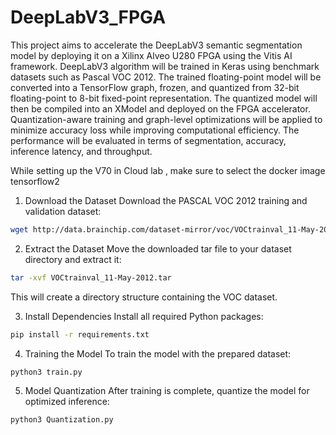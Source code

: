 # DeepLabV3_FPGA
This project aims to accelerate the DeepLabV3 semantic segmentation model by deploying it on a Xilinx Alveo U280 FPGA using the Vitis AI framework. DeepLabV3 algorithm will be trained in Keras using benchmark datasets such as Pascal VOC 2012. The trained floating-point model will be converted into a TensorFlow graph, frozen, and quantized from 32-bit floating-point to 8-bit fixed-point representation. The quantized model will then be compiled into an XModel and deployed on the FPGA accelerator. Quantization-aware training and graph-level optimizations will be applied to minimize accuracy loss while improving computational efficiency. The performance will be evaluated in terms of segmentation, accuracy, inference latency, and  throughput.

While setting up the V70 in Cloud lab , make sure to select the docker image tensorflow2

1. Download the Dataset
Download the PASCAL VOC 2012 training and validation dataset:

```bash
wget http://data.brainchip.com/dataset-mirror/voc/VOCtrainval_11-May-2012.tar
```
2. Extract the Dataset
Move the downloaded tar file to your dataset directory and extract it:

```bash
tar -xvf VOCtrainval_11-May-2012.tar
```
This will create a directory structure containing the VOC dataset.

3. Install Dependencies
Install all required Python packages:

```bash
pip install -r requirements.txt
```

4. Training the Model
To train the model with the prepared dataset:

```bash
python3 train.py
```
5. Model Quantization
After training is complete, quantize the model for optimized inference:
```bash
python3 Quantization.py
```



   
